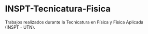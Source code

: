 # INSPT-Tecnicatura-Fisica
Trabajos realizados durante la Tecnicatura en Física y Física Aplicada (INSPT - UTN).

